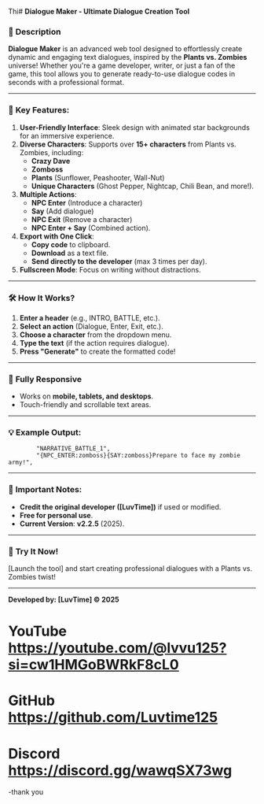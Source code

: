 Thi# **Dialogue Maker - Ultimate Dialogue Creation Tool**  

### 🌟 **Description**  
**Dialogue Maker** is an advanced web tool designed to effortlessly create dynamic and engaging text dialogues, inspired by the **Plants vs. Zombies** universe! Whether you're a game developer, writer, or just a fan of the game, this tool allows you to generate ready-to-use dialogue codes in seconds with a professional format.  

---

### 🎨 **Key Features**:  
1. **User-Friendly Interface**: Sleek design with animated star backgrounds for an immersive experience.  
2. **Diverse Characters**: Supports over **15+ characters** from Plants vs. Zombies, including:  
   - **Crazy Dave**  
   - **Zomboss**  
   - **Plants** (Sunflower, Peashooter, Wall-Nut)  
   - **Unique Characters** (Ghost Pepper, Nightcap, Chili Bean, and more!).  
3. **Multiple Actions**:  
   - **NPC Enter** (Introduce a character)  
   - **Say** (Add dialogue)  
   - **NPC Exit** (Remove a character)  
   - **NPC Enter + Say** (Combined action).  
4. **Export with One Click**:  
   - **Copy code** to clipboard.  
   - **Download** as a text file.  
   - **Send directly to the developer** (max 3 times per day).  
5. **Fullscreen Mode**: Focus on writing without distractions.  

---

### 🛠 **How It Works?**  
1. **Enter a header** (e.g., INTRO, BATTLE, etc.).  
2. **Select an action** (Dialogue, Enter, Exit, etc.).  
3. **Choose a character** from the dropdown menu.  
4. **Type the text** (if the action requires dialogue).  
5. **Press "Generate"** to create the formatted code!  

---

### 📱 **Fully Responsive**  
- Works on **mobile, tablets, and desktops**.  
- Touch-friendly and scrollable text areas.  

---

### 💡 **Example Output**:  
```plaintext
		"NARRATIVE_BATTLE_1",
		"{NPC_ENTER:zomboss}{SAY:zomboss}Prepare to face my zombie army!",
```

---

### 📜 **Important Notes**:  
- **Credit the original developer ([LuvTime])** if used or modified.  
- **Free for personal use**.  
- **Current Version**: **v2.2.5** (2025).  

---

### 🚀 **Try It Now!**  
[Launch the tool] and start creating professional dialogues with a Plants vs. Zombies twist!  

---  
**Developed by: [LuvTime] © 2025**  


# YouTube https://youtube.com/@lvvu125?si=cw1HMGoBWRkF8cL0
# GitHub https://github.com/Luvtime125
# Discord https://discord.gg/wawqSX73wg

-thank you
